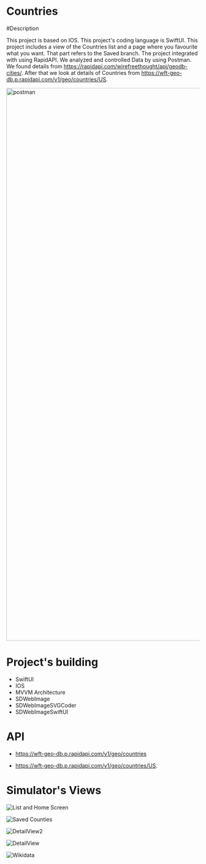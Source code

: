 # Countries

#Description

  This project is based on IOS. This project's coding language is SwiftUI. This project includes a view of the Countries list and a page where you favourite what you want. That part refers to the Saved branch. The project integrated with using RapidAPI. We analyzed and controlled Data by using Postman. We found details from https://rapidapi.com/wirefreethought/api/geodb-cities/. After that we look at details of Countries from https://wft-geo-db.p.rapidapi.com/v1/geo/countries/US.

<img width="1440" alt="postman" src="https://user-images.githubusercontent.com/67964948/183464035-1d88d2af-4729-4dff-86ba-963e28da4a63.png">




#  Project's building

- SwiftUI
- IOS
- MVVM Architecture
- SDWebImage
- SDWebImageSVGCoder
- SDWebImageSwiftUI


# API 

- https://wft-geo-db.p.rapidapi.com/v1/geo/countries

- https://wft-geo-db.p.rapidapi.com/v1/geo/countries/US.

# Simulator's Views

![List and Home Screen](https://user-images.githubusercontent.com/67964948/183467647-7cef838b-d171-4b8d-8176-9e5e3786de80.png)

![Saved Counties](https://user-images.githubusercontent.com/67964948/183467660-27244e64-77e8-4dc1-8c2d-1b6f102b09fe.png)

![DetailView2](https://user-images.githubusercontent.com/67964948/183467688-83a3790d-d426-41c5-881f-b93e15801136.png)

![DetailView](https://user-images.githubusercontent.com/67964948/183467702-6e29a08a-51a5-4e04-afeb-451c99e44016.png)

![Wikidata](https://user-images.githubusercontent.com/67964948/183468358-13f32e60-fdde-4b49-9e19-d7a48f766d6b.png)




